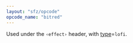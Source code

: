 ```yaml
---
layout: "sfz/opcode"
opcode_name: "bitred"
---
```

Used under the `‹effect›` header, with [type]=`lofi`.


[type]: type#lofi
